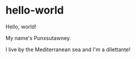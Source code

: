 # hello-world
Hello, world!

My name's Punxsutawney.

I live by the Mediterranean sea and I'm a dilettante!
